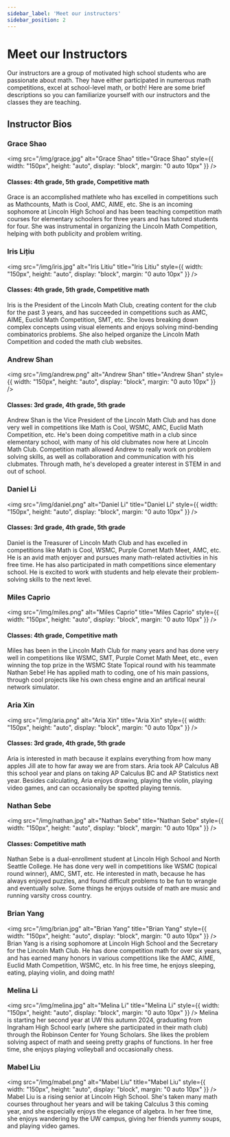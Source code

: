 ```yaml
---
sidebar_label: 'Meet our instructors'
sidebar_position: 2
---
```


# Meet our Instructors
Our instructors are a group of motivated high school students who are passionate about math. They have either participated
in numerous math competitions, excel at school-level math, or both! Here are some brief descriptions so you can familiarize yourself with our instructors and the classes they are teaching. 

## Instructor Bios


### Grace Shao
<img src="/img/grace.jpg" alt="Grace Shao" title="Grace Shao" style={{ width: "150px", height: "auto", display: "block", margin: "0 auto 10px" }} />
#### Classes: 4th grade, 5th grade, Competitive math 
Grace is an accomplished mathlete who has excelled in competitions such as Mathcounts, Math is Cool, AMC, AIME, etc. She is an incoming sophomore at Lincoln High School and has been teaching competition math courses for elementary schoolers for three years and has tutored students for four. She was instrumental in organizing the Lincoln Math Competition, helping with both publicity and problem writing.

### Iris Lițiu
<img src="/img/iris.jpg" alt="Iris Litiu" title="Iris Litiu" style={{ width: "150px", height: "auto", display: "block", margin: "0 auto 10px" }} />
#### Classes: 4th grade, 5th grade, Competitive math 
Iris is the President of the Lincoln Math Club, creating content for the club for the past 3 years, and has succeeded in competitions such as AMC, AIME, Euclid Math Competition, SMT, etc. She loves breaking down complex concepts using visual elements and enjoys solving mind-bending combinatorics problems. She also helped organize the Lincoln Math Competition and coded the math club websites.

### Andrew Shan
<img src="/img/andrew.png" alt="Andrew Shan" title="Andrew Shan" style={{ width: "150px", height: "auto", display: "block", margin: "0 auto 10px" }} />
#### Classes: 3rd grade, 4th grade, 5th grade
Andrew Shan is the Vice President of the Lincoln Math Club and has done very well in competitions like Math is Cool, WSMC, AMC, Euclid Math Competition, etc. He's been doing competitive math in a club since elementary school, with many of his old clubmates now here at Lincoln Math Club. Competition math allowed Andrew to really work on problem solving skills, as well as collaboration and communication with his clubmates. Through math, he's developed a greater interest in STEM in and out of school.

### Daniel Li
<img src="/img/daniel.png" alt="Daniel Li" title="Daniel Li" style={{ width: "150px", height: "auto", display: "block", margin: "0 auto 10px" }} />
#### Classes: 3rd grade, 4th grade, 5th grade
Daniel is the Treasurer of Lincoln Math Club and has excelled in competitions like Math is Cool, WSMC, Purple Comet Math Meet, AMC, etc. He is an avid math enjoyer and pursues many math-related activities in his free time. He has also participated in math competitions since elementary school. He is excited to work with students and help elevate their problem-solving skills to the next level.

### Miles Caprio
<img src="/img/miles.png" alt="Miles Caprio" title="Miles Caprio" style={{ width: "150px", height: "auto", display: "block", margin: "0 auto 10px" }} />
#### Classes: 4th grade, Competitive math 
Miles has been in the Lincoln Math Club for many years and has done very well in competitions like WSMC, SMT, Purple Comet Math Meet, etc., even winning the top prize in the WSMC State Topical round with his teammate Nathan Sebe! He has applied math to coding, one of his main passions, through cool projects like his own chess engine and an artifical neural network simulator.

### Aria Xin
<img src="/img/aria.png" alt="Aria Xin" title="Aria Xin" style={{ width: "150px", height: "auto", display: "block", margin: "0 auto 10px" }} />
#### Classes: 3rd grade, 4th grade, 5th grade
Aria is interested in math because it explains everything from how many apples Jill ate to how far away we are from stars. Aria took AP Calculus AB this school year and plans on taking AP Calculus BC and AP Statistics next year. Besides calculating, Aria enjoys drawing, playing the violin, playing video games, and can occasionally be spotted playing tennis.

### Nathan Sebe
<img src="/img/nathan.jpg" alt="Nathan Sebe" title="Nathan Sebe" style={{ width: "150px", height: "auto", display: "block", margin: "0 auto 10px" }} />
#### Classes: Competitive math 
Nathan Sebe is a dual-enrollment student at Lincoln High School and North Seattle College. He has done very well in competitions like WSMC (topical round winner), AMC, SMT, etc. He interested in math, because he has always enjoyed puzzles, and found difficult problems to be fun to wrangle and eventually solve. Some things he enjoys outside of math are music and running varsity cross country.

### Brian Yang
<img src="/img/brian.jpg" alt="Brian Yang" title="Brian Yang" style={{ width: "150px", height: "auto", display: "block", margin: "0 auto 10px" }} />
Brian Yang is a rising sophomore at Lincoln High School and the Secretary for the Lincoln Math Club. He has done competition math for over six years, and has earned many honors in various competitions like the AMC, AIME, Euclid Math Competition, WSMC, etc. In his free time, he enjoys sleeping, eating, playing violin, and doing math!

### Melina Li
<img src="/img/melina.jpg" alt="Melina Li" title="Melina Li" style={{ width: "150px", height: "auto", display: "block", margin: "0 auto 10px" }} />
Melina is starting her second year at UW this autumn 2024, graduating from Ingraham High School early (where she participated in their math club) through the Robinson Center for Young Scholars. She likes the problem solving aspect of math and seeing pretty graphs of functions. In her free time, she enjoys playing volleyball and occasionally chess.

### Mabel Liu
<img src="/img/mabel.png" alt="Mabel Liu" title="Mabel Liu" style={{ width: "150px", height: "auto", display: "block", margin: "0 auto 10px" }} />
Mabel Liu is a rising senior at Lincoln High School. She's taken many math courses throughout her years and will be taking Calculus 3 this coming year, and she especially enjoys the elegance of algebra. In her free time, she enjoys wandering by the UW campus, giving her friends yummy soups, and playing video games.